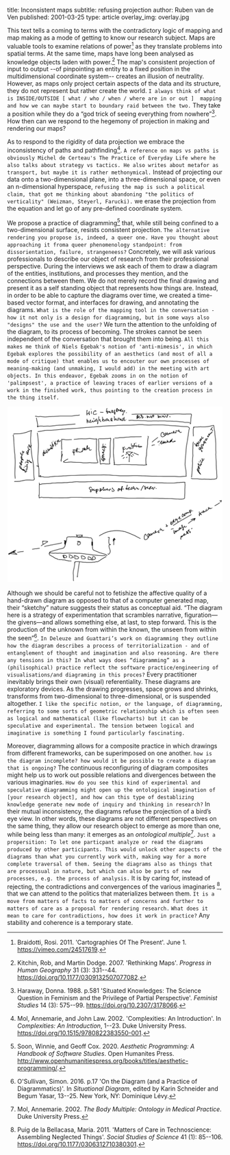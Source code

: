 title: Inconsistent maps
subtitle: refusing projection
author: Ruben van de Ven
published: 2001-03-25
type: article
overlay_img: overlay.jpg



This text tells a coming to terms with the contradictory logic of mapping and map making as a mode of getting to know our research subject. Maps are valuable tools to examine relations of power[^braidottiCartographiesPresent2011] as they translate problems into spatial terms. At the same time, maps have long been analysed as knowledge objects laden with power.[^kitchinRethinkingMaps2007] The map's consistent projection of input to output --of pinpointing an entity to a fixed position in the multidimensional coordinate system-- creates an illusion of neutrality. However, as maps only project certain aspects of the data and its structure, they do not represent but rather create the world. `I always think of what is INSIDE/OUTSIDE [ what / who / when / where are in or out ]  mapping and how we can maybe start to boundary raid between the two.` They take a position while they do a “god trick of seeing everything from nowhere”[^harawaySituatedKnowledgesScience1988]. How then can we respond to the hegemony of projection in making and rendering our maps?

As to respond to the rigidity of data projection we embrace the inconsistency of paths and pathfinding[^molComplexitiesIntroduction2002]. `A reference on maps vs paths is obviously Michel de Certeau's The Practice of Everyday Life where he also talks about strategy vs tactics. He also writes about metafor as transport, but maybe it is rather methonymical.` Instead of projecting our data onto a two-dimensional plane, into a three-dimensional space, or even an n-dimensional hyperspace, `refusing the map is such a political claim, that got me thinking about abandoning "the politics of verticality" (Weizman, Steyerl, Farucki).` we erase the projection from the equation and let go of any pre-defined coordinate system.

We propose a practice of diagramming[^soonAestheticProgrammingHandbook2020] that, while still being confined to a two-dimensional surface, resists consistent projection. `The alternative rendering you propose is, indeed, a queer one. Have you thought about approaching it froma queer phenomenology standpoint: from dissorientation, failure, strangeneess?` Concretely, we will ask various professionals to describe our object of research from their professional perspective. During the interviews we ask each of them to draw a diagram of the entities, institutions, and processes they mention, and the connections between them. We do not merely record the final drawing and present it as a self standing object that represents how things are. Instead, in order to be able to capture the diagrams over time, we created a time-based vector format, and interfaces for drawing, and annotating the diagrams. `What is the role of the mapping tool in the conversation - how it not only is a design for diagramming, but in some ways also "designs" the use and the user?` We turn the attention to the unfolding of the diagram, to its process of becoming. The strokes cannot be seen independent of the conversation that brought them into being. `All this makes me think of Niels Egebak's notion of 'anti-mimesis', in which Egebak explores the possibility of an aesthetics (and most of all a mode of critique) that enables us to encouter our own processes of meaning-making (and unmaking, I would add) in the meeting with art objects. In this endeavor, Egebak zooms in on the notion of 'palimpsest', a practice of leaving traces of earlier versions of a work in the finished work, thus pointing to the creation process in the thing itself.`

*![Excerpts from some of the diagrams.](/static/img/diagrams.png)*

Although we should be careful not to fetishize the affective quality of a hand-drawn diagram as opposed to that of a computer generated map, their “sketchy” nature suggests their status as conceptual aid. “The diagram here is a strategy of experimentation that scrambles narrative, figuration—the givens—and allows something else, at last, to step forward. This is the production of the unknown from within the known, the unseen from within the seen”[^osullivanDiagramPracticeDiagrammatics2016].
`In Deleuze and Guattari’s work on diagramming they outline how the diagram describes a process of territorialization - and of entanglement of thought and imagination and also reasoning. Are there any tensions in this? In what ways does “diagramming” as a (philisophical) practice reflect the software practice/engineering of visualisations/and diagraming in this proces?` Every practitioner inevitably brings their own (visual) referentiality. These diagrams are exploratory devices. As the drawing progresses, space grows and shrinks, transforms from two-dimensional to three-dimensional, or is suspended altogether. `I like the specific notion, or the language, of diagramming, referring to some sorts of geometric relationship which is often seen as logical and mathematical (like flowcharts) but it can be speculative and experimental. The tension between logical and imaginative is something I found particularly fascinating.`

Moreover, diagramming allows for a composite practice in which drawings from different frameworks, can be superimposed on one another. `how is the diagram incomplete? how would it be possible to create a diagram that is ongoing?` The continuous reconfiguring of diagram composites might help us to work out possible relations and divergences between the various imaginaries. `How do you see this kind of experimental and speculative diagramming might open up the ontological imagination of [your research object], and how can this type of destablizing knowledge generate new mode of inquiry and thinking in research?` In their mutual inconsistency, the diagrams refuse the projection of a bird’s eye view. In other words, these diagrams are not different perspectives on the same thing, they allow our research object to emerge as more than one, while being less than many: it emerges as an _ontological multiple_[^molBodyMultipleOntology2002]. `Just a propersition: To let one particpant analyze or read the diagrams produced by other participants. This would unlock other aspects of the diagrams than what you currently work with, making way for a more complete traversal of them. Seeing the diagrams also as things that are processual in nature, but which can also be parts of new processes, e.g. the process of analysis.` It is by caring for, instead of rejecting, the contradictions and convergences of the various imaginaries [^puigdelabellacasaMattersCareTechnoscience2011], that we can attend to the politics that materializes between them. `It is a move from matters of facts to matters of concerns and further to matters of care as a proposal for rendering research.` `What does it mean to care for contradictions, how does it work in practice?` Any stability and coherence is a temporary state.

[^braidottiCartographiesPresent2011]: Braidotti, Rosi. 2011. 'Cartographies Of The Present'. June 1. <https://vimeo.com/24517619>.

[^harawaySituatedKnowledgesScience1988]: Haraway, Donna. 1988. p.581 'Situated Knowledges: The Science Question in Feminism and the Privilege of Partial Perspective'. *Feminist Studies* 14 (3): 575--99. <https://doi.org/10.2307/3178066>.

[^kitchinRethinkingMaps2007]: Kitchin, Rob, and Martin Dodge. 2007. 'Rethinking Maps'. *Progress in Human Geography* 31 (3): 331--44. <https://doi.org/10.1177/0309132507077082>.

[^molBodyMultipleOntology2002]: Mol, Annemarie. 2002. *The Body Multiple: Ontology in Medical Practice*. Duke University Press.

[^molComplexitiesIntroduction2002]: Mol, Annemarie, and John Law. 2002. 'Complexities: An Introduction'. In *Complexities: An Introduction*, 1--23. Duke University Press. <https://doi.org/10.1515/9780822383550-001>.

[^osullivanDiagramPracticeDiagrammatics2016]: O'Sullivan, Simon. 2016. p.17 'On the Diagram (and a Practice of Diagrammatics)'. In *Situational Diagram*, edited by Karin Schneider and Begum Yasar, 13--25. New York, NY: Dominique Lévy.

[^puigdelabellacasaMattersCareTechnoscience2011]: Puig de la Bellacasa, Maria. 2011. 'Matters of Care in Technoscience: Assembling Neglected Things'. *Social Studies of Science* 41 (1): 85--106. <https://doi.org/10.1177/0306312710380301>.

[^soonAestheticProgrammingHandbook2020]: Soon, Winnie, and Geoff Cox. 2020. *Aesthetic Programming: A Handbook of Software Studies*. Open Humanites Press. <http://www.openhumanitiespress.org/books/titles/aesthetic-programming/>.
